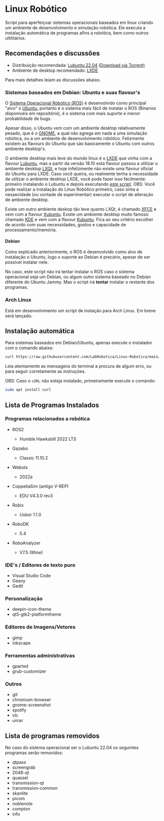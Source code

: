# Linux Robótico

Script para aperfeiçoar sistemas operacionais baseados em linux criando um ambiente de desenvolvimento e simulação robótica. Ele executa a instalação automática de programas afins a robótica, bem como outros ultilitários.


## Recomendações e discussões

- Distribuição recomendada: [Lubuntu 22.04](https://cdimage.ubuntu.com/lubuntu/releases/22.04/release/lubuntu-22.04-desktop-amd64.iso) [(Download via Torrent)](https://cdimage.ubuntu.com/lubuntu/releases/22.04/release/lubuntu-22.04-desktop-amd64.iso.torrent)
- Ambiente de desktop recomendado: [LXDE]()

Para mais detalhes leiam as discussões abaixo.


### Sistemas baseados em Debian: Ubuntu e suas flavour's

O [Sistema Operacional Robótico (ROS)](http://docs.ros.org/en/humble/index.html) é desenvolvido como principal "alvo" o [Ubuntu](https://ubuntu.com/), portanto é o sistema mais fácil de instalar o ROS (Binarios disponíveis em repositório), é o sistema com mais suporte e menor probabilidade de bugs. 

Apesar disso, o Ubuntu vem com um ambiente desktop relativamente pesado, que é o [GNOME](https://www.gnome.org/), a qual não agrega em nada a uma simulação robótica, ou a um ambiente de desenvolvimento robótico. Felizmente existem as flavours do Ubuntu que são basicamente o Ubuntu com outros ambiente desktop's.

O ambiente desktop mais leve do mundo linux é o [LXDE](http://www.lxde.org/) que vinha com a flavour [Lubuntu](https://lubuntu.me/), mas a partir da versão 18.10 esta flavour passou a utilizar o ambiente desktop [LXQt](https://lxqt-project.org/), e hoje infelizmente não existe uma flavour oficial do Ubuntu para LXDE. Caso você queira, ou realmente tenha a necessidade de utilizar o ambiente desktop LXDE, você pode fazer isso fácilmente: primeiro instalando o Lubuntu e depois executando [este script](). OBS: Você pode realizar a instalação do Linux Robótico primeiro, caso sinta a nessecidade (ou vontade de experimentar) executar o script de alteração de ambiente desktop.

Existe um outro ambiente deskop tão leve quanto LXQt, é chamado [XFCE](https://www.xfce.org/) e vem com a flavour [Xubuntu](https://xubuntu.org/). Existe um ambiente desktop muito famoso chamado [KDE](https://kde.org/) e vem com a flavour [Kubuntu](https://kubuntu.org/). Fica ao seu critério escolher de acordo com suas necessidades, gostos e capacidade de processamento/memória.


#### Debian

Como explicado anteriormente, o ROS é desenvolvido como alvo de instalação o Ubuntu, logo o suporte ao Debian é precário, apesar de ser possível instalar nele.

No caso, este script não irá tentar instalar o ROS caso o sistema operacional seja um Debian, ou algum outro sistema baseado no Debian diferente do Ubuntu Jammy. Mas o script irá **tentar** instalar o restante dos programas.


### Arch Linux

Está em desenvolvimento um script de instação para Arch Linux. Em breve será lançado.


## Instalação automática

Para sistemas baseados em Debian/Ubuntu, apenas execute o instalador com o comando abaixo:

```bash
curl https://raw.githubusercontent.com/LabRobotica/Linux-Robotico/main/debian-robotico.sh | sudo bash
```

Leia atentamente as mensagens do terminal a procura de algum erro, ou para seguir corretamente as instruções.

OBS: Caso o ```cURL``` não esteja instalado, primeiramente execute o comando:

```bash
sudo apt install curl
```

## Lista de Programas Instalados

### Programas relacionados a robótica

- ROS2
  - Humble Hawksbill 2022 LTS

- Gazebo
  - Classic 11.10.2

- Webots
  - 2022a

- CoppeliaSim (antigo V-REP)
  - EDU V4.3.0 rev3

- Robix
  - Usbor 1.1.0

- RoboDK
  - 5.4

- RoboAnalyzer
  - V7.5 (Wine)


### IDE's / Editores de texto puro
- Visual Studio Code
- Geany
- Gedit

### Personalização
- deepin-icon-theme
- qt5-gtk2-platformtheme

### Editores de Imagens/Vetores
- gimp
- inkscape

### Ferramentas administrativas
- gparted
- grub-customizer

### Outros
- git
- chromium-browser
- gnome-screenshot
- spotify
- vlc
- unrar

## Lista de programas removidos

No caso do sistema operacional ser o Lubuntu 22.04 os seguintes programas serão removidos:

- qtpass
-	screengrab
-	2048-qt
-	quassel
- transmission-qt
- transmission-common
- skanlite
- picom
- noblenote
- compton
- info
